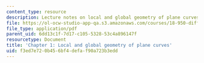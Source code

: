 ```yaml
---
content_type: resource
description: Lecture notes on local and global geometry of plane curves.
file: https://ol-ocw-studio-app-qa.s3.amazonaws.com/courses/18-950-differential-geometry-fall-2008/f3ed7e720b456bf4defaf90a723b3edd_ch1_revised.pdf
file_type: application/pdf
parent_uid: 6dd13c1f-7d17-c105-5328-53c4a896147f
resourcetype: Document
title: 'Chapter 1: Local and global geometry of plane curves'
uid: f3ed7e72-0b45-6bf4-defa-f90a723b3edd
---
```

